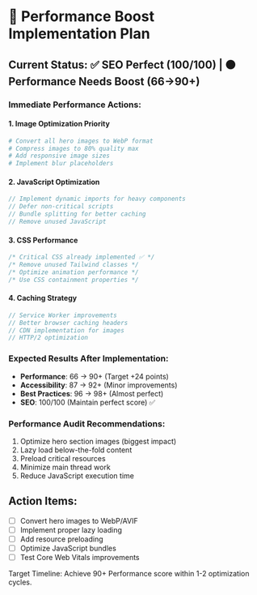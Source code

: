 # 🎯 Performance Boost Implementation Plan

## Current Status: ✅ SEO Perfect (100/100) | 🟠 Performance Needs Boost (66→90+)

### Immediate Performance Actions:

#### 1. **Image Optimization Priority**
```bash
# Convert all hero images to WebP format
# Compress images to 80% quality max
# Add responsive image sizes
# Implement blur placeholders
```

#### 2. **JavaScript Optimization**
```javascript
// Implement dynamic imports for heavy components
// Defer non-critical scripts  
// Bundle splitting for better caching
// Remove unused JavaScript
```

#### 3. **CSS Performance**
```css
/* Critical CSS already implemented ✅ */
/* Remove unused Tailwind classes */
/* Optimize animation performance */
/* Use CSS containment properties */
```

#### 4. **Caching Strategy**
```javascript
// Service Worker improvements
// Better browser caching headers  
// CDN implementation for images
// HTTP/2 optimization
```

### Expected Results After Implementation:
- **Performance**: 66 → 90+ (Target +24 points)
- **Accessibility**: 87 → 92+ (Minor improvements)  
- **Best Practices**: 96 → 98+ (Almost perfect)
- **SEO**: 100/100 (Maintain perfect score) ✅

### Performance Audit Recommendations:
1. Optimize hero section images (biggest impact)
2. Lazy load below-the-fold content
3. Preload critical resources
4. Minimize main thread work
5. Reduce JavaScript execution time

## Action Items:
- [ ] Convert hero images to WebP/AVIF
- [ ] Implement proper lazy loading
- [ ] Add resource preloading
- [ ] Optimize JavaScript bundles
- [ ] Test Core Web Vitals improvements

Target Timeline: Achieve 90+ Performance score within 1-2 optimization cycles.
